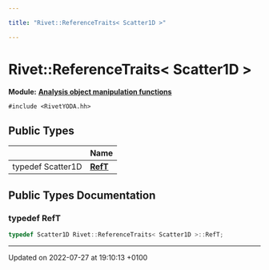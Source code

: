 ```yaml
---

title: "Rivet::ReferenceTraits< Scatter1D >"

---
```


# Rivet::ReferenceTraits< Scatter1D >

**Module:** **[Analysis object manipulation functions](http://example.org/modules/group__aomanip/)**






`#include <RivetYODA.hh>`

## Public Types

|                | Name           |
| -------------- | -------------- |
| typedef Scatter1D | **[RefT](http://example.org/classes/structrivet_1_1referencetraits_3_01scatter1d_01_4/#typedef-reft)**  |

## Public Types Documentation

### typedef RefT

```cpp
typedef Scatter1D Rivet::ReferenceTraits< Scatter1D >::RefT;
```


-------------------------------

Updated on 2022-07-27 at 19:10:13 +0100
